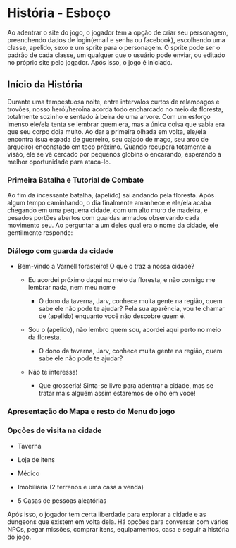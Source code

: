 # História - Esboço

Ao adentrar o site do jogo, o jogador tem a opção de criar seu personagem, preenchendo dados de login(email e senha ou facebook), escolhendo uma classe, apelido, sexo e um sprite para o personagem. O sprite pode ser o padrão de cada classe, um qualquer que o usuário pode enviar, ou editado no próprio site pelo jogador. Após isso, o jogo é iniciado.


## Início da História

Durante uma tempestuosa noite, entre intervalos curtos de relampagos e trovões, nosso herói/heroína acorda todo encharcado no meio da floresta, totalmente sozinho e sentado à beira de uma arvore. Com um esforço imenso ele/ela tenta se lembrar quem era, mas a única coisa que sabia era que seu corpo doia muito. 
Ao dar a primeira olhada em volta, ele/ela encontra (sua espada de guerreiro, seu cajado de mago, seu arco de arqueiro) enconstado em toco próximo.
Quando recupera totamente a visão, ele se vê cercado por pequenos globins o encarando, esperando a melhor oportunidade para ataca-lo.

### Primeira Batalha e Tutorial de Combate

Ao fim da incessante batalha, (apelido) sai andando pela floresta. Após algum tempo caminhando, o dia finalmente amanhece e ele/ela acaba chegando em uma pequena cidade, com um alto muro de madeira, e pesados portões abertos com guardas armados observando cada movimento seu. Ao perguntar a um deles qual era o nome da cidade, ele gentilmente responde:


### Diálogo com guarda da cidade
- Bem-vindo a Varnell forasteiro! O que o traz a nossa cidade?

	- Eu acordei próximo daqui no meio da floresta, e não consigo me lembrar nada, nem meu nome
		- O dono da taverna, Jarv, conhece muita gente na região, quem sabe ele não pode te ajudar? Pela sua aparência, vou te chamar de (apelido) enquanto você não descobre quem é.

	- Sou o (apelido), não lembro quem sou, acordei aqui perto no meio da floresta.
		- O dono da taverna, Jarv, conhece muita gente na região, quem sabe ele não pode te ajudar?

	- Não te interessa! 
		- Que grosseria! Sinta-se livre para adentrar a cidade, mas se tratar mais alguém assim estaremos de olho em você!


### Apresentação do Mapa e resto do Menu do jogo

### Opções de visita na cidade

- Taverna

- Loja de itens

- Médico

- Imobiliária (2 terrenos e uma casa a venda)

- 5 Casas de pessoas aleatórias

Após isso, o jogador tem certa liberdade para explorar a cidade e as dungeons que existem em volta dela. Há opções para conversar com vários NPCs, pegar missões, comprar itens, equipamentos, casa e seguir a história do jogo.